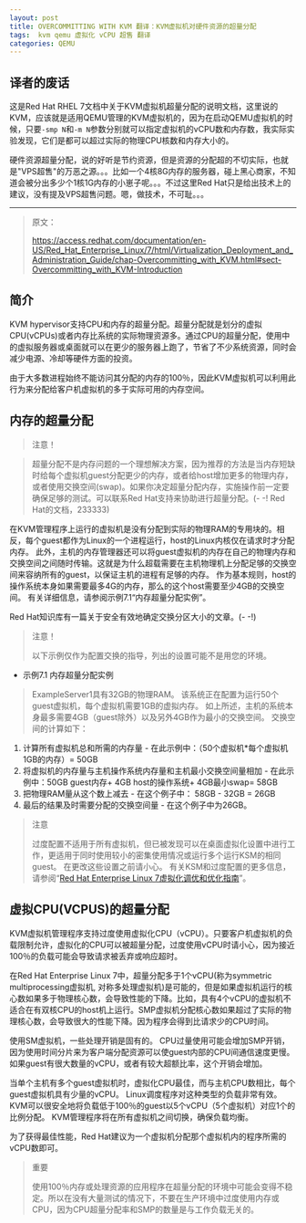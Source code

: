 ```yaml
---
layout: post
title: OVERCOMMITTING WITH KVM 翻译：KVM虚拟机对硬件资源的超量分配
tags:  kvm qemu 虚拟化 vCPU 超售 翻译
categories: QEMU
---
```


## 译者的废话

这是Red Hat RHEL 7文档中关于KVM虚拟机超量分配的说明文档，这里说的KVM，应该就是适用QEMU管理的KVM虚拟机的，因为在启动QEMU虚拟机的时候，只要`-smp N`和`-m N`参数分别就可以指定虚拟机的vCPU数和内存数，我实际实验发现，它们是都可以超过实际的物理CPU核数和内存大小的。

硬件资源超量分配，说的好听是节约资源，但是资源的分配超的不切实际，也就是"VPS超售"的万恶之源。。。比如一个4核8G内存的服务器，碰上黑心商家，不知道会被分出多少个1核1G内存的小崽子呢。。。不过这里Red Hat只是给出技术上的建议，没有提及VPS超售问题。嗯，做技术，不可耻。。。

___

> 原文：
> 
> https://access.redhat.com/documentation/en-US/Red_Hat_Enterprise_Linux/7/html/Virtualization_Deployment_and_Administration_Guide/chap-Overcommitting_with_KVM.html#sect-Overcommitting_with_KVM-Introduction



## 简介

KVM hypervisor支持CPU和内存的超量分配。超量分配就是划分的虚拟CPU(vCPUs)或者内存比系统的实际物理资源多。通过CPU的超量分配，使用中的虚拟服务器或桌面就可以在更少的服务器上跑了，节省了不少系统资源，同时会减少电源、冷却等硬件方面的投资。

由于大多数进程始终不能访问其分配的内存的100％，因此KVM虚拟机可以利用此行为来分配给客户机虚拟机的多于实际可用的内存空间。

## 内存的超量分配

> 注意！
<!--more-->
>
> 超量分配不是内存问题的一个理想解决方案，因为推荐的方法是当内存短缺时给每个虚拟机guest分配更少的内存，或者给host增加更多的物理内存，或者使用交换空间(swap)。如果你决定超量分配内存，实施操作前一定要确保足够的测试。可以联系Red Hat支持来协助进行超量分配。(- -! Red Hat的文档，233333)

在KVM管理程序上运行的虚拟机是没有分配到实际的物理RAM的专用块的。相反，每个guest都作为Linux的一个进程运行，host的Linux内核仅在请求时才分配内存。 此外，主机的内存管理器还可以将guest虚拟机的内存在自己的物理内存和交换空间之间随时传输。这就是为什么超载需要在主机物理机上分配足够的交换空间来容纳所有的guest，以保证主机的进程有足够的内存。 作为基本规则，host的操作系统本身如果需要最多4G的内存，那么的这个host需要至少4GB的交换空间。 有关详细信息，请参阅示例7.1“内存超量分配实例”。

Red Hat知识库有一篇关于安全有效地确定交换分区大小的文章。(- -!)

> 注意！
>
> 以下示例仅作为配置交换的指导，列出的设置可能不是用您的环境。



* 示例7.1 内存超量分配实例

> ExampleServer1具有32GB的物理RAM。 该系统正在配置为运行50个guest虚拟机，每个虚拟机需要1GB的虚拟内存。 如上所述，主机的系统本身最多需要4GB（guest除外）以及另外4GB作为最小的交换空间。
交换空间的计算如下：
1. 计算所有虚拟机总和所需的内存量 - 在此示例中：（50个虚拟机*每个虚拟机1GB的内存）= 50GB
2. 将虚拟机的内存量与主机操作系统内存量和主机最小交换空间量相加 - 在此示例中：50GB guest内存+ 4GB host的操作系统+ 4GB最小swap= 58GB
3. 把物理RAM量从这个数上减去 - 在这个例子中： 58GB - 32GB = 26GB
4. 最后的结果及时需要分配的交换空间量 - 在这个例子中为26GB。


> 注意
>
> 过度配置不适用于所有虚拟机，但已被发现可以在桌面虚拟化设置中进行工作，更适用于同时使用较小的密集使用情况或运行多个运行KSM的相同guest。 在更改这些设置之前请小心。
有关KSM和过度配置的更多信息，请参阅“[Red Hat Enterprise Linux 7虚拟化调优和优化指南](https://access.redhat.com/documentation/en-US/Red_Hat_Enterprise_Linux/7/html/Virtualization_Tuning_and_Optimization_Guide/chap-KSM.html)”。



## 虚拟CPU(VCPUS)的超量分配

KVM虚拟机管理程序支持过度使用虚拟化CPU（vCPU）。只要客户机虚拟机的负载限制允许，虚拟化的CPU可以被超量分配，过度使用vCPU时请小心，因为接近100％的负载可能会导致请求被丢弃或响应超时。

在Red Hat Enterprise Linux 7中，超量分配多于1个vCPU(称为symmetric multiprocessing虚拟机, 对称多处理虚拟机)是可能的，但是如果虚拟机运行的核心数如果多于物理核心数，会导致性能的下降。比如，具有4个vCPU的虚拟机不适合在有双核CPU的host机上运行。SMP虚拟机分配核心数如果超过了实际的物理核心数，会导致很大的性能下降。因为程序会得到比请求少的CPU时间。

使用SM虚拟机，一些处理开销是固有的。 CPU过量使用可能会增加SMP开销，因为使用时间分片来为客户端分配资源可以使guest内部的CPU间通信速度更慢。如果guest有很大数量的vCPU，或者有较大超额比率，这个开销会增加。

当单个主机有多个guest虚拟机时，虚拟化CPU最佳，而与主机CPU数相比，每个guest虚拟机具有少量的vCPU。 Linux调度程序对这种类型的负载非常有效。 KVM可以很安全地将负载低于100％的guest以5个vCPU（5个虚拟机）对应1个的比例分配。 KVM管理程序将在所有虚拟机之间切换，确保负载均衡。

为了获得最佳性能，Red Hat建议为一个虚拟机分配那个虚拟机内的程序所需的vCPU数即可。

> 重要
> 
> 使用100％内存或处理资源的应用程序在超量分配的环境中可能会变得不稳定。所以在没有大量测试的情况下，不要在生产环境中过度使用内存或CPU，因为CPU超量分配率和SMP的数量是与工作负载无关的。



